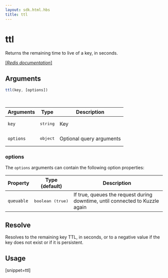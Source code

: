 ```yaml
---
layout: sdk.html.hbs
title: ttl
---
```


# ttl

Returns the remaining time to live of a key, in seconds.

[[_Redis documentation_]](https://redis.io/commands/ttl)


## Arguments

```js
ttl(key, [options])
```

<br/>

| Arguments    | Type    | Description |
|--------------|---------|-------------|
| `key` | <pre>string</pre> | Key |
| ``options`` | <pre>object</pre> | Optional query arguments |

### options

The `options` arguments can contain the following option properties:

| Property   | Type (default)   | Description                       |
| ---------- | ------- | --------------------------------- |
| `queuable` | <pre>boolean (true)</pre> | If true, queues the request during downtime, until connected to Kuzzle again |

## Resolve

Resolves to the remaining key TTL, in seconds, or to a negative value if the key does not exist or if it is persistent.

## Usage

[snippet=ttl]
